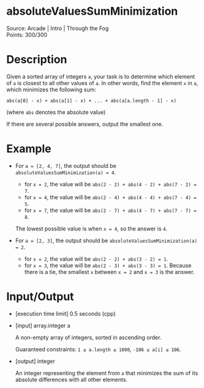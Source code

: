 # absoluteValuesSumMinimization
Source: Arcade | Intro | Through the Fog <br>
Points: 300/300

# Description

Given a sorted array of integers `a`, your task is to determine which element of `a` is closest to all other values of `a`. In other words, find the element `x` in `a`, which minimizes the following sum:
```
abs(a[0] - x) + abs(a[1] - x) + ... + abs(a[a.length - 1] - x)
```
(where `abs` denotes the absolute value)

If there are several possible answers, output the smallest one.

# Example

* For `a = [2, 4, 7]`, the output should be `absoluteValuesSumMinimization(a) = 4`.

  * for `x = 2`, the value will be `abs(2 - 2) + abs(4 - 2) + abs(7 - 2) = 7`.
  * for `x = 4`, the value will be `abs(2 - 4) + abs(4 - 4) + abs(7 - 4) = 5`.
  * for `x = 7`, the value will be `abs(2 - 7) + abs(4 - 7) + abs(7 - 7) = 8`.

  The lowest possible value is when `x = 4`, so the answer is `4`.

* For `a = [2, 3]`, the output should be `absoluteValuesSumMinimization(a) = 2`.

  * for `x = 2`, the value will be `abs(2 - 2) + abs(3 - 2) = 1`.
  * for `x = 3`, the value will be `abs(2 - 3) + abs(3 - 3) = 1`.
  Because there is a tie, the smallest `x` between `x = 2` and `x = 3` is the answer.

# Input/Output

* [execution time limit] 0.5 seconds (cpp)

* [input] array.integer a

  A non-empty array of integers, sorted in ascending order.

  Guaranteed constraints:
  `1 ≤ a.length ≤ 1000`,
  `-106 ≤ a[i] ≤ 106`.

* [output] integer

  An integer representing the element from `a` that minimizes the sum of its absolute differences with all other elements.
